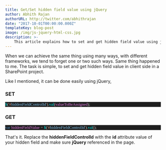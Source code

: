 ```yaml
---
title: Get/Set hidden field value using jQuery
author: Abhith Rajan
authorURL: http://twitter.com/abhithrajan
date: "2017-10-01T00:00:00.000Z"
templateKey: blog-post
image: /img/js-jquery-html-css.jpg
description: >-
    This article explains how to set and get hidden field value using jQuery.
---
```


When we can achieve the same thing using many ways, with different frameworks, we tend to forget one or two such ways. Same thing happened to me. The task is simple, to set and get hidden field value in client side in a SharePoint project.

Like I mentioned, it can be done easily using jQuery,

### SET

<pre style="font-family:Consolas;font-size:13;color:gainsboro;background:#1e1e1e;"><span style="color:cyan;">$</span>(<span style="color:#d69d85;">&#39;#</span><span style="color:lightskyblue;">hiddenFieldControlId</span><span style="color:#d69d85;">&#39;</span>).<span style="color:cyan;">val</span>(<span style="color:violet;">valueToBeAssigned</span>);
</pre>

### GET

<pre style="font-family:Consolas;font-size:13;color:gainsboro;background:#1e1e1e;"><span style="color:#569cd6;">var</span>&nbsp;<span style="color:violet;">hiddenFieldValue</span>&nbsp;<span style="color:#b4b4b4;">=</span>&nbsp;<span style="color:cyan;">$</span>(<span style="color:#d69d85;">&#39;#</span><span style="color:lightskyblue;">hiddenFieldControlId</span><span style="color:#d69d85;">&#39;</span>).<span style="color:cyan;">val</span>();
</pre>

That's it. Replace the **hiddenFieldControlId** with the **id** attribute value of your hidden field and make sure **jQuery** referenced in the page.
